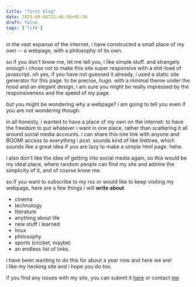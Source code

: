 ```yaml
---
title: "first blog"
date: 2023-09-04T21:46:50+05:30
draft: false
tags: ['life']
---
```


in the vast expanse of the internet, i have constructed a small place of my own -- a webpage, with a philosophy of its own.

so if you don't know me, let me tell you, i like simple stuff. and strangely enough i chose not to make this site super responsive with a shit-load of javascript. oh yes, if you have not guessed it already, i used a static site generator for this page. to be precise, _hugo_. with a minimal theme under the hood and an elegant design, i am sure you might be really impressed by the responsiveness and the speed of my page.

but you might be wondering why a webpage? i am going to tell you even if you are not wondering though. 

in all honesty, i wanted to have a place of my own on the internet: to have the freedom to put whatever i want in one place, 
rather than scattering it all around social media accounts. 
i can share this one link with anyone and BOOM! access to everything i post. sounds kind of like linktree, which sounds like a great idea if you are lazy to make a simple html page. hehe.

i also don't like the idea of getting into social media again, so this would be my ideal place, where random people can find my site and admire the simplicity of it, and of course know me. 


so if you want to subscribe to my rss or would like to keep visiting my webpage, here are a few things i will __write about__

- cinema
- technology
- literature
- anything about life
- new stuff i learned
- linux
- philosophy 
- sports (cricket, maybe)
- an endless list of links.


i have been wanting to do this for about a year now and here we are!
\
i like my hecking site and i hope you do too. 

if you find any issues with 
my site, you can submit it [here](https://github.com/unchaineddev/unchaineddev.github.io/issues) or contact [me](/contact)
